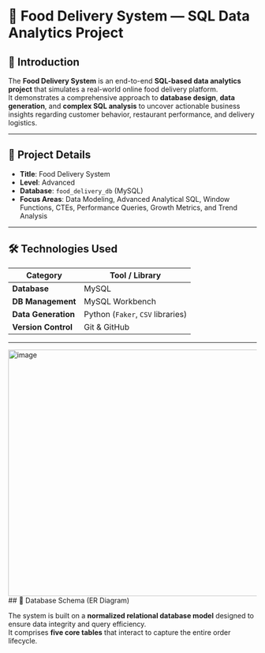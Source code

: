# 🍕 Food Delivery System — SQL Data Analytics Project

## 🔹 Introduction

The **Food Delivery System** is an end-to-end **SQL-based data analytics project** that simulates a real-world online food delivery platform.  
It demonstrates a comprehensive approach to **database design**, **data generation**, and **complex SQL analysis** to uncover actionable business insights regarding customer behavior, restaurant performance, and delivery logistics.


---

## 🔹 Project Details

- **Title**: Food Delivery System  
- **Level**: Advanced  
- **Database**: `food_delivery_db` (MySQL)  
- **Focus Areas**: Data Modeling, Advanced Analytical SQL, Window Functions, CTEs, Performance Queries, Growth Metrics, and Trend Analysis  

---

## 🛠️ Technologies Used

| Category | Tool / Library |
|-----------|----------------|
| **Database** | MySQL |
| **DB Management** | MySQL Workbench |
| **Data Generation** | Python (`Faker`, `CSV` libraries) |
| **Version Control** | Git & GitHub |

---
<img width="800" height="500" alt="image" src="https://github.com/user-attachments/assets/4a9ec27f-cf88-4945-af32-df920e93a813" />
## 🧱 Database Schema (ER Diagram)

The system is built on a **normalized relational database model** designed to ensure data integrity and query efficiency.  
It comprises **five core tables** that interact to capture the entire order lifecycle.
